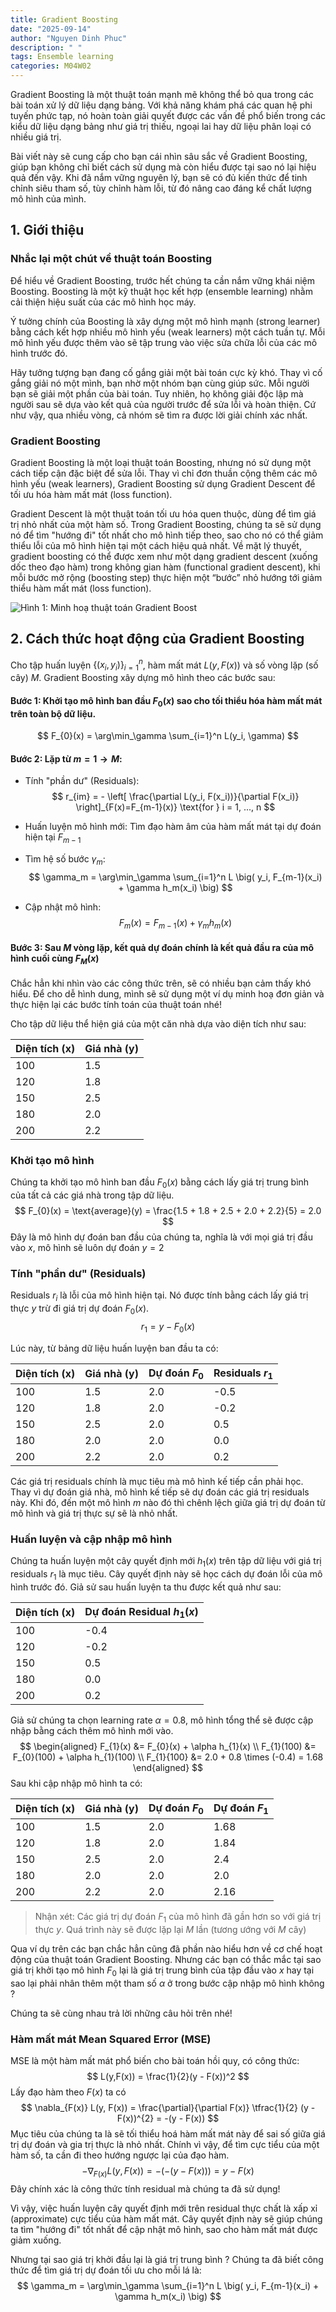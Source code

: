 ```yaml
---
title: Gradient Boosting
date: "2025-09-14"
author: "Nguyen Dinh Phuc"
description: " "
tags: Ensemble learning
categories: M04W02
---
```


Gradient Boosting là một thuật toán mạnh mẽ không thể bỏ qua trong các bài toán xử lý dữ liệu dạng bảng. Với khả năng khám phá các quan hệ phi tuyến phức tạp, nó hoàn toàn giải quyết được các vấn đề phổ biến trong các kiểu dữ liệu dạng bảng như giá trị thiếu, ngoại lai hay dữ liệu phân loại có nhiều giá trị.

Bài viết này sẽ cung cấp cho bạn cái nhìn sâu sắc về Gradient Boosting, giúp bạn không chỉ biết cách sử dụng mà còn hiểu được tại sao nó lại hiệu quả đến vậy. Khi đã nắm vững nguyên lý, bạn sẽ có đủ kiến thức để tinh chỉnh siêu tham số, tùy chỉnh hàm lỗi, từ đó nâng cao đáng kể chất lượng mô hình của mình.

## 1. Giới thiệu

### Nhắc lại một chút về thuật toán Boosting

Để hiểu về Gradient Boosting, trước hết chúng ta cần nắm vững khái niệm Boosting. Boosting là một kỹ thuật học kết hợp (ensemble learning) nhằm cải thiện hiệu suất của các mô hình học máy.

Ý tưởng chính của Boosting là xây dựng một mô hình mạnh (strong learner) bằng cách kết hợp nhiều mô hình yếu (weak learners) một cách tuần tự. Mỗi mô hình yếu được thêm vào sẽ tập trung vào việc sửa chữa lỗi của các mô hình trước đó.

Hãy tưởng tượng bạn đang cố gắng giải một bài toán cực kỳ khó. Thay vì cố gắng giải nó một mình, bạn nhờ một nhóm bạn cùng giúp sức. Mỗi người bạn sẽ giải một phần của bài toán. Tuy nhiên, họ không giải độc lập mà người sau sẽ dựa vào kết quả của người trước để sửa lỗi và hoàn thiện. Cứ như vậy, qua nhiều vòng, cả nhóm sẽ tìm ra được lời giải chính xác nhất.

### Gradient Boosting

Gradient Boosting là một loại thuật toán Boosting, nhưng nó sử dụng một cách tiếp cận đặc biệt để sửa lỗi. Thay vì chỉ đơn thuần cộng thêm các mô hình yếu (weak learners), Gradient Boosting sử dụng Gradient Descent để tối ưu hóa hàm mất mát (loss function).

Gradient Descent là một thuật toán tối ưu hóa quen thuộc, dùng để tìm giá trị nhỏ nhất của một hàm số. Trong Gradient Boosting, chúng ta sẽ sử dụng nó để tìm "hướng đi" tốt nhất cho mô hình tiếp theo, sao cho nó có thể giảm thiểu lỗi của mô hình hiện tại một cách hiệu quả nhất. Về mặt lý thuyết, gradient boosting có thể được xem như một dạng gradient descent (xuống dốc theo đạo hàm) trong không gian hàm (functional gradient descent), khi mỗi bước mở rộng (boosting step) thực hiện một “bước” nhỏ hướng tới giảm thiểu hàm mất mát (loss function).

![Hình 1: Minh hoạ thuật toán Gradient Boost](https://datascience.eu/wp-content/uploads/2020/08/482246_1_En_25_Fig2_HTML-e1602896611264.png)

## 2. Cách thức hoạt động của Gradient Boosting
Cho tập huấn luyện $\{(x_i, y_i)\}_{i=1}^n$, hàm mất mát $L(y, F(x))$ và số vòng lặp (số cây) $M$. Gradient Boosting xây dựng mô hình theo các bước sau:

#### Bước 1: Khởi tạo mô hình ban đầu $F_{0}(x)$ sao cho tối thiểu hóa hàm mất mát trên toàn bộ dữ liệu.
$$
F_{0}(x) = \arg\min_\gamma \sum_{i=1}^n L(y_i, \gamma)
$$

#### Bước 2: Lặp từ $m = 1 \to M$:
* Tính "phần dư" (Residuals):
$$
r_{im} = - \left[ \frac{\partial L(y_i, F(x_i))}{\partial F(x_i)} \right]_{F(x)=F_{m-1}(x)} \text{for } i = 1, ..., n
$$

* Huấn luyện mô hình mới: Tìm đạo hàm âm của hàm mất mát tại dự đoán hiện tại $F_{m-1}$

* Tìm hệ số bước $\gamma_{m}$:
$$
\gamma_m = \arg\min_\gamma \sum_{i=1}^n L \big( y_i, F_{m-1}(x_i) + \gamma h_m(x_i) \big)
$$

* Cập nhật mô hình:
$$
F_m(x) = F_{m-1}(x) + \gamma_m h_m(x)
$$

#### Bước 3: Sau $M$ vòng lặp, kết quả dự đoán chính là kết quả đầu ra của mô hình cuối cùng $F_{M}(x)$

Chắc hẳn khi nhìn vào các công thức trên, sẽ có nhiều bạn cảm thấy khó hiểu. Để cho dễ hình dung, mình sẽ sử dụng một ví dụ minh hoạ đơn giản và thực hiện lại các bước tính toán của thuật toán nhé!

Cho tập dữ liệu thể hiện giá của một căn nhà dựa vào diện tích như sau:

| Diện tích (x) | Giá nhà (y) |
|---------------|-------------|
| 100           | 1.5         |
| 120           | 1.8         |
| 150           | 2.5         |
| 180           | 2.0         |
| 200           | 2.2         |

### Khởi tạo mô hình

Chúng ta khởi tạo mô hình ban đầu $F_{0}(x)$ bằng cách lấy giá trị trung bình của tất cả các giá nhà trong tập dữ liệu.
$$
F_{0}(x) = \text{average}(y) = \frac{1.5 + 1.8 + 2.5 + 2.0 + 2.2}{5} = 2.0
$$
Đây là mô hình dự đoán ban đầu của chúng ta, nghĩa là với mọi giá trị đầu vào $x$, mô hình sẽ luôn dự đoán $y = 2$

### Tính "phần dư" (Residuals)

Residuals $r_{i}$ là lỗi của mô hình hiện tại. Nó được tính bằng cách lấy giá trị thực $y$ trừ đi giá trị dự đoán $F_{0}(x)$.
$$
r_{1} = y - F_{0}(x)
$$

Lúc này, từ bảng dữ liệu huấn luyện ban đầu ta có:

| Diện tích (x) | Giá nhà (y) | Dự đoán $F_{0}$ | Residuals $r_{1}$ |
|---------------|-------------|-----------------|--------------------------|
| 100           | 1.5         | 2.0             | -0.5                     |
| 120           | 1.8         | 2.0             | -0.2                     |
| 150           | 2.5         | 2.0             | 0.5                      |
| 180           | 2.0         | 2.0             | 0.0                      |
| 200           | 2.2         | 2.0             | 0.2                      |

Các giá trị residuals chính là mục tiêu mà mô hình kế tiếp cần phải học. Thay vì dự đoán giá nhà, mô hình kế tiếp sẽ dự đoán các giá trị residuals này. Khi đó, đến một mô hình $m$ nào đó thì chênh lệch giữa giá trị dự đoán từ mô hình và giá trị thực sự sẽ là nhỏ nhất.

### Huấn luyện và cập nhập mô hình

Chúng ta huấn luyện một cây quyết định mới $h_{1}(x)$ trên tập dữ liệu với giá trị residuals $r_{1}$ là mục tiêu. Cây quyết định này sẽ học cách dự đoán lỗi của mô hình trước đó. Giả sử sau huấn luyện ta thu được kết quả như sau:

| Diện tích (x) | Dự đoán Residual $h_{1}(x)$ |
|---------------|-----------------------------|
| 100           | -0.4                        |
| 120           | -0.2                        |
| 150           | 0.5                         |
| 180           | 0.0                         |
| 200           | 0.2                         |

Giả sử chúng ta chọn learning rate $\alpha = 0.8$, mô hình tổng thể sẽ được cập nhập bằng cách thêm mô hình mới vào.
$$
\begin{aligned}
    F_{1}(x) &= F_{0}(x) + \alpha h_{1}(x) \\
    F_{1}(100) &= F_{0}(100) + \alpha h_{1}(100) \\
    F_{1}{100} &= 2.0 + 0.8 \times (-0.4) = 1.68
\end{aligned}
$$
Sau khi cập nhập mô hình ta có:

| Diện tích (x) | Giá nhà (y) | Dự đoán $F_{0}$ | Dự đoán $F_{1}$ |
|---------------|-------------|-----------------|-----------------|
| 100           | 1.5         | 2.0             | 1.68            |
| 120           | 1.8         | 2.0             | 1.84            |
| 150           | 2.5         | 2.0             | 2.4             |
| 180           | 2.0         | 2.0             | 2.0             |
| 200           | 2.2         | 2.0             | 2.16            |

> Nhận xét: Các giá trị dự đoán $F_{1}$ của mô hình đã gần hơn so với giá trị thực $y$. Quá trình này sẽ được lặp lại $M$ lần (tương ướng với $M$ cây)

Qua ví dụ trên các bạn chắc hẳn cũng đã phần nào hiểu hơn về cơ chế hoạt động của thuật toán Gradient Boosting. Nhưng các bạn có thắc mắc tại sao giá trị khởi tạo mô hình $F_0$ lại là giá trị trung bình của tập đầu vào $x$ hay tại sao lại phải nhân thêm một tham số $\alpha$ ở trong bước cập nhập mô hình không ?

Chúng ta sẽ cùng nhau trả lời những câu hỏi trên nhé!

### Hàm mất mát Mean Squared Error (MSE)
MSE là một hàm mất mát phổ biến cho bài toán hồi quy, có công thức:
$$
L(y,F(x)) = \frac{1}{2}(y - F(x))^2
$$
Lấy đạo hàm theo $F(x)$ ta có
$$
\nabla_{F(x)} L(y, F(x)) 
= \frac{\partial}{\partial F(x)} \tfrac{1}{2} (y - F(x))^{2} 
= -(y - F(x))
$$
Mục tiêu của chúng ta là sẽ tối thiểu hoá hàm mất mát này để sai số giữa giá trị dự đoán và gia trị thực là nhỏ nhất. Chính vì vậy, để tìm cực tiểu của một hàm số, ta cần đi theo hướng ngược lại của đạo hàm.
$$
-\nabla_{F(x)} L(y, F(x)) = -(-(y - F(x))) = y - F(x)
$$
Đây chính xác là công thức tính residual mà chúng ta đã sử dụng!

Vì vậy, việc huấn luyện cây quyết định mới trên residual thực chất là xấp xỉ (approximate) cực tiểu của hàm mất mát. Cây quyết định này sẽ giúp chúng ta tìm "hướng đi" tốt nhất để cập nhật mô hình, sao cho hàm mất mát được giảm xuống.

Nhưng tại sao giá trị khởi đầu lại là giá trị trung bình ? Chúng ta đã biết công thức để tìm giá trị dự đoán tối ưu cho mỗi lá là:
$$
\gamma_m = \arg\min_\gamma \sum_{i=1}^n L \big( y_i, F_{m-1}(x_i) + \gamma h_m(x_i) \big)
$$




